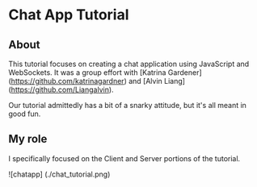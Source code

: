 # Chat App Tutorial

## About

This tutorial focuses on creating a chat application using JavaScript and WebSockets. It was a group effort with [Katrina Gardener] (https://github.com/katrinagardner) and [Alvin Liang] (https://github.com/Liangalvin).

Our tutorial admittedly has a bit of a snarky attitude, but it's all meant in good fun.

## My role

I specifically focused on the Client and Server portions of the tutorial.

![chatapp] (./chat_tutorial.png)  
